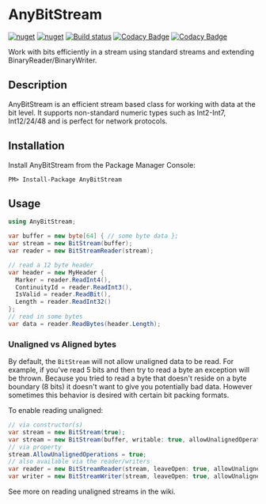 # AnyBitStream

[![nuget](https://img.shields.io/nuget/v/AnyBitStream.svg)](https://www.nuget.org/packages/AnyBitStream/)
[![nuget](https://img.shields.io/nuget/dt/AnyBitStream.svg)](https://www.nuget.org/packages/AnyBitStream/)
[![Build status](https://ci.appveyor.com/api/projects/status/gfwjabg1pta7em94?svg=true)](https://ci.appveyor.com/project/MichaelBrown/anybitstream)
[![Codacy Badge](https://api.codacy.com/project/badge/Grade/8001bb10a20c4456a98ed4dde145350a)](https://app.codacy.com/app/replaysMike/AnyBitStream?utm_source=github.com&utm_medium=referral&utm_content=replaysMike/AnyBitStream&utm_campaign=Badge_Grade_Dashboard)
[![Codacy Badge](https://api.codacy.com/project/badge/Coverage/85f671af543f46a599cafd10dab36e5a)](https://www.codacy.com/app/replaysMike/AnyBitStream?utm_source=github.com&utm_medium=referral&utm_content=replaysMike/AnyBitStream&utm_campaign=Badge_Coverage)

Work with bits efficiently in a stream using standard streams and extending BinaryReader/BinaryWriter.

## Description

AnyBitStream is an efficient stream based class for working with data at the bit level. It supports non-standard numeric types such as Int2-Int7, Int12/24/48 and is perfect for network protocols.

## Installation
Install AnyBitStream from the Package Manager Console:
```
PM> Install-Package AnyBitStream
```

## Usage

```csharp
using AnyBitStream;

var buffer = new byte[64] { // some byte data };
var stream = new BitStream(buffer);
var reader = new BitStreamReader(stream);

// read a 12 byte header
var header = new MyHeader {
  Marker = reader.ReadInt4(),
  ContinuityId = reader.ReadInt3(),
  IsValid = reader.ReadBit(),
  Length = reader.ReadInt32()
};
// read in some bytes
var data = reader.ReadBytes(header.Length);
```

### Unaligned vs Aligned bytes

By default, the `BitStream` will not allow unaligned data to be read. For example, if you've read 5 bits and then try to read a byte an exception will be thrown. Because you tried to read a byte 
that doesn't reside on a byte boundary (8 bits) it doesn't want to give you potentially bad data. However sometimes this behavior is desired with certain bit packing formats. 

To enable reading unaligned:
```csharp
// via constructor(s)
var stream = new BitStream(true);
var stream = new BitStream(buffer, writable: true, allowUnalignedOperations: true);
// via property
stream.AllowUnalignedOperations = true;
// also available via the reader/writers
var reader = new BitStreamReader(stream, leaveOpen: true, allowUnalignedOperations: true);
var writer = new BitStreamWriter(stream, leaveOpen: true, allowUnalignedOperations: true);
```

See more on reading unaligned streams in the wiki.

